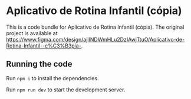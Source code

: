 
  # Aplicativo de Rotina Infantil (cópia)

  This is a code bundle for Aplicativo de Rotina Infantil (cópia). The original project is available at https://www.figma.com/design/ajlINDWmHLu2DzIAwjTtuO/Aplicativo-de-Rotina-Infantil--c%C3%B3pia-.

  ## Running the code

  Run `npm i` to install the dependencies.

  Run `npm run dev` to start the development server.
  